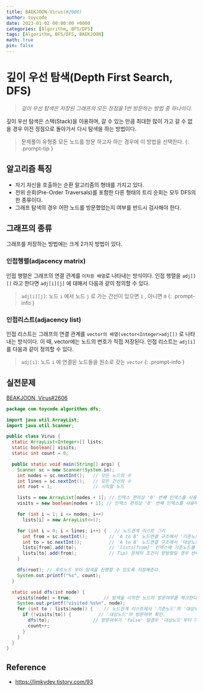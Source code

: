 ```yaml
---
title: BAEKJOON-Virus(#2606)
author: toycode
date: 2023-01-02 00:00:00 +0000
categories: [Algorithm, BFS/DFS]
tags: [Algorithm, BFS/DFS, BAEKJOON]
math: true
pin: false
---
```


# 깊이 우선 탐색(Depth First Search, DFS)

> _깊이 우선 탐색은 저장된 그래프의 모든 정점을 1번 방문하는 방법 중 하나이다._

깊이 우선 탐색은 스택(Stack)을 이용하며, 갈 수 있는 만큼 최대한 많이 가고 갈 수 없을 경우 이전 정점으로 돌아가서 다시 탐색을 하는 방법이다.
> 문제풀이 유형중 모든 노드를 방문 하고자 하는 경우에 이 방법을 선택한다.
{: .prompt-tip }


## 알고리즘 특징
- 자기 자신을 호출하는 순환 알고리즘의 형태를 가지고 있다.
- 전위 순회(Pre-Order Traversals)를 포함한 다른 형태의 트리 순회는 모두 DFS의 한 종류이다.
- 그래프 탐색의 경우 어떤 노드를 방문했었는지 여부를 반드시 검사해야 한다.

## 그래프의 종류
그래프를 저장하는 방법에는 크게 2가지 방법이 있다.

### 인접행렬(adjacency matrix)
인접 행렬은 그래프의 연결 관계를 `이차원 배열`로 나타내는 방식이다. 인접 행렬을 `adj[][]` 라고 한다면 `adj[i][j]` 에 대해서 다음과 같이 정의할 수 있다.
> `adj[i][j]`: 노드 `i` 에서 노드 `j` 로 가는 간선이 있으면 `1` , 아니면 `0`
{: .prompt-info }

### 인접리스트(adjacency list)
인접 리스트는 그래프의 연결 관계를 `vector의 배열(vector<Integer>adj[])` 로 나타내는 방식이다. 이 때, vector<Integer>에는 노드의 번호가 직접 저장된다.
인접 리스트는 `adj[i]` 를 다음과 같이 정의할 수 있다.
> `adj[i]`: 노드 `i` 에 연결된 노드들을 원소로 갖는 `vector`
{: .prompt-info }

## 실전문제

[BEAKJOON, Virus#2606](https://www.acmicpc.net/problem/2606)

```java
package com.toycode.algorithms.dfs;

import java.util.ArrayList;
import java.util.Scanner;

public class Virus {
  static ArrayList<Integer>[] lists;
  static boolean[] visits;
  static int count = 0;

  public static void main(String[] args) {
    Scanner sc = new Scanner(System.in);
    int nodes = sc.nextInt();   // 모든 노드의 수
    int lines = sc.nextInt();   // 모든 간선의 수
    int root = 1;               // 시작할 노드

    lists = new ArrayList[nodes + 1]; // 인덱스 편의상 '0' 번째 인덱스를 사용하지 않기위해 'nodes + 1' 을 한다.
    visits = new boolean[nodes + 1]; // 인덱스 편의상 '0' 번째 인덱스를 사용하지 않기위해 'nodes + 1' 을 한다.

    for (int i = 1; i <= nodes; i++)
      lists[i] = new ArrayList<>();

    for (int i = 0; i < lines; i++) {   // 노드관계 리스트 그리
      int from = sc.nextInt();        // 'A to B' 노드연결 구조에서 '기준노드'는 (A) 이다. 즉, 'from' == 'A' 이다.
      int to = sc.nextInt();          // 'A to B' 노드연결 구조에서 '대상노드'는 (B) 이다. 즉, 'to' == 'B' 이다.
      lists[from].add(to);            // 'lists[from]' 인덱스에 기준노드를 등록해준다. '.add(to)' 값에는 대상노드를 등록해준다.
      lists[to].add(from);            // Tip) 문제의 조건이 양방향일 경우 반대의 수도 등록해 준다.
    }

    dfs(root); // 루트노드 부터 탐색을 진행할 수 있도록 지정해준다.
    System.out.printf("%s", count);
  }

  static void dfs(int node) {
    visits[node] = true;            // 탐색을 시작한 노드의 방문여부를 채크한다.
    System.out.printf("visited %s%n", node);
    for (int to : lists[node]) {    // 노드관계 리스트에서 '기준노드'의 '대상노드'를 찾는다.
      if (!visits[to]) {          // '대상노드'의 방문여부 확인.
        dfs(to);                // 방문여부가 'false' 일경우 '대상노드'부터 다시 탐색한다.
        count++;
      }
    }
  }
}
```
## Reference
- <https://limkydev.tistory.com/93>
